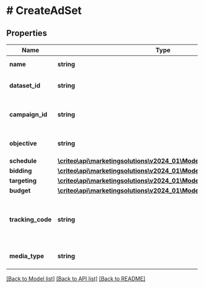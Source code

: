 # # CreateAdSet

## Properties

Name | Type | Description | Notes
------------ | ------------- | ------------- | -------------
**name** | **string** | Name of the ad set |
**dataset_id** | **string** | Dataset id of this ad set |
**campaign_id** | **string** | Campaign id this ad set belongs to |
**objective** | **string** | Objective of the ad set |
**schedule** | [**\criteo\api\marketingsolutions\v2024_01\Model\CreateAdSetSchedule**](CreateAdSetSchedule.md) |  |
**bidding** | [**\criteo\api\marketingsolutions\v2024_01\Model\CreateAdSetBidding**](CreateAdSetBidding.md) |  |
**targeting** | [**\criteo\api\marketingsolutions\v2024_01\Model\CreateAdSetTargeting**](CreateAdSetTargeting.md) |  |
**budget** | [**\criteo\api\marketingsolutions\v2024_01\Model\CreateAdSetBudget**](CreateAdSetBudget.md) |  |
**tracking_code** | **string** | The click tracking code associated to this Ad Set. |
**media_type** | **string** | Media type for the ad set |

[[Back to Model list]](../../README.md#models) [[Back to API list]](../../README.md#endpoints) [[Back to README]](../../README.md)
